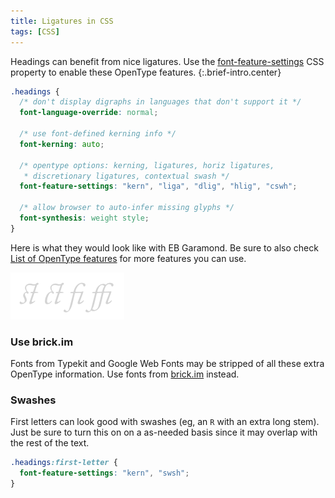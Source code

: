 ```yaml
---
title: Ligatures in CSS
tags: [CSS]
---
```


Headings can benefit from nice ligatures. Use the [font-feature-settings](https://developer.mozilla.org/en-US/docs/Web/CSS/font-feature-settings) CSS property to enable these OpenType features.
{:.brief-intro.center}

```css
.headings {
  /* don't display digraphs in languages that don't support it */
  font-language-override: normal;

  /* use font-defined kerning info */
  font-kerning: auto;

  /* opentype options: kerning, ligatures, horiz ligatures,
   * discretionary ligatures, contextual swash */
  font-feature-settings: "kern", "liga", "dlig", "hlig", "cswh";

  /* allow browser to auto-infer missing glyphs */
  font-synthesis: weight style;
}
```

Here is what they would look like with EB Garamond. Be sure to also check [List of OpenType features](http://en.wikipedia.org/wiki/List_of_typographic_features) for more features you can use.

![](images/ligatures.png)

### Use brick.im
Fonts from Typekit and Google Web Fonts may be stripped of all these extra OpenType information. Use fonts from [brick.im](http://brick.im/) instead.

### Swashes
First letters can look good with swashes (eg, an `R` with an extra long stem). Just be sure to turn this on on a as-needed basis since it may overlap with the rest of the text.

```css
.headings:first-letter {
  font-feature-settings: "kern", "swsh";
}
```
